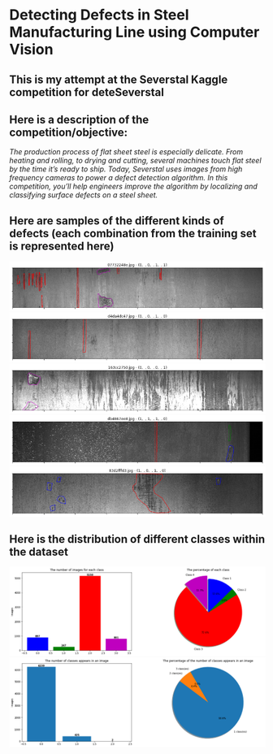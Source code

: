 # Detecting Defects in Steel Manufacturing Line using Computer Vision

## This is my attempt at the Severstal Kaggle competition for deteSeverstal

Here is a description of the competition/objective:
-----
*The production process of flat sheet steel is especially delicate. From heating and rolling, to drying and cutting, several machines touch flat steel by the time it’s ready to ship. Today, Severstal uses images from high frequency cameras to power a defect detection algorithm. In this competition, you’ll help engineers improve the algorithm by localizing and classifying surface defects on a steel sheet.*


## Here are samples of the different kinds of defects (each combination from the training set is represented here)

![2](images/image2.png)
![2](images/image3.png)
![2](images/image4.png)
![2](images/image5.png)
![2](images/image6.png)

## Here is the distribution of different classes within the dataset
![2](images/charts1.png)
![2](images/charts2.png)
